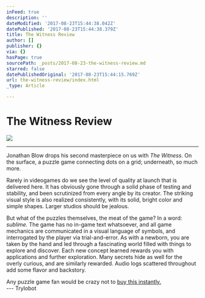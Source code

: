 ```yaml
---
inFeed: true
description: ''
dateModified: '2017-08-23T15:44:38.042Z'
datePublished: '2017-08-23T15:44:38.379Z'
title: The Witness Review
author: []
publisher: {}
via: {}
hasPage: true
sourcePath: _posts/2017-08-23-the-witness-review.md
starred: false
datePublishedOriginal: '2017-08-23T15:44:15.769Z'
url: the-witness-review/index.html
_type: Article

---
```

# The Witness Review
![](https://the-grid-user-content.s3-us-west-2.amazonaws.com/c8d7a368-b2a2-4539-a854-27069021b5e3.png)

---

Jonathan Blow drops his second masterpiece on us with _The Witness_. On the surface, a puzzle game connecting dots on a grid; underneath, so much more.

Rarely in videogames do we see the level of quality at launch that is delivered here. It has obviously gone through a solid phase of testing and stability, and been scrutinized from every angle by its creator. The striking visual style is also realized consistently, with its solid, bright color and simple shapes. Larger studios should be jealous.

But what of the puzzles themselves, the meat of the game? In a word: _sublime._ The game has no in-game text whatsoever, and all game mechanics are communicated in a visual language of symbols, and interrogated by the player via trial-and-error. As with a newborn, you are taken by the hand and led through a fascinating world filled with things to explore and discover. Each new concept learned rewards you with applications and further exploration. Many secrets hide as well for the overly curious, and are similarly rewarded. Audio logs scattered throughout add some flavor and backstory.

Any puzzle game fan would be crazy not to [buy this instantly.][0]  
--- Trylobot

[0]: http://the-witness.net/